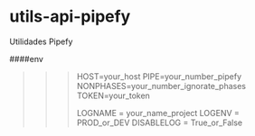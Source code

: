 # utils-api-pipefy
 Utilidades Pipefy

####env
>>>HOST=your_host
>>>PIPE=your_number_pipefy
>>>NONPHASES=your_number_ignorate_phases
>>>TOKEN=your_token
>>>
>>>LOGNAME = your_name_project
>>>LOGENV = PROD_or_DEV
>>>DISABLELOG = True_or_False